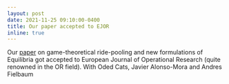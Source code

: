 ```yaml
---
layout: post
date: 2021-11-25 09:10:00-0400
title: Our paper accepted to EJOR
inline: true
---
```


Our [paper](https://doi.org/10.1016/j.ejor.2021.11.041) on game-theoretical ride-pooling and new formulations of Equilibria got accepted to European Journal of Operational Research (quite renowned in the OR field). With Oded Cats, Javier Alonso-Mora and Andres Fielbaum 
